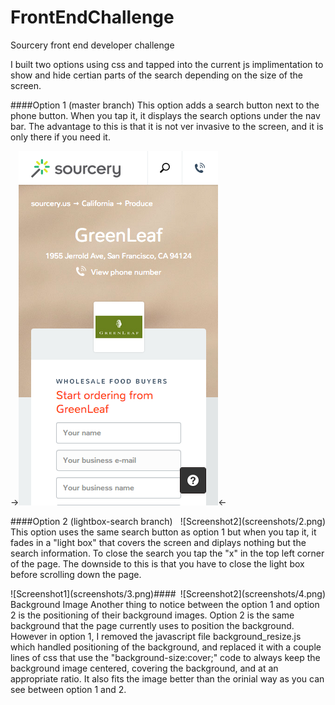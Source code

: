 FrontEndChallenge
=================

Sourcery front end developer challenge

I built two options using css and tapped into the current js implimentation to show and hide certian parts of the search depending on the size of the screen.

####Option 1 (master branch)
This option adds a search button next to the phone button. When you tap it, it displays the search options under the nav bar. The advantage to this is that it is not ver invasive to the screen, and it is only there if you need it.

->![Screenshot1](screenshots/1.png)<-
<div style="float:right;">
![Screenshot2](screenshots/2.png)
</div>

####Option 2 (lightbox-search branch)
This option uses the same search button as option 1 but when you tap it, it fades in a "light box" that covers the screen and diplays nothing but the search information. To close the search you tap the "x" in the top left corner of the page. The downside to this is that you have to close the light box before scrolling down the page.

<div style="float:left;">
![Screenshot1](screenshots/3.png)
</div>
<div style="float:right;">
![Screenshot2](screenshots/4.png)
</div>

####Background Image
Another thing to notice between the option 1 and option 2 is the positioning of their background images. Option 2 is the same background that the page currently uses to position the background. However in option 1, I removed the javascript file background_resize.js which handled positioning of the background, and replaced it with a couple lines of css that use the "background-size:cover;" code to always keep the background image centered, covering the background, and at an appropriate ratio. It also fits the image better than the orinial way as you can see between option 1 and 2.
